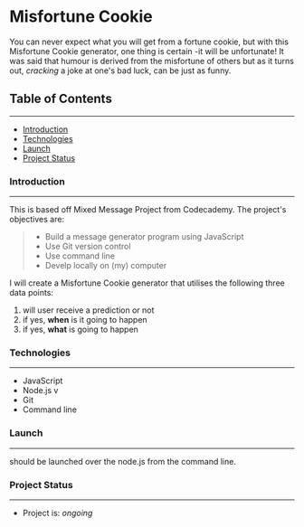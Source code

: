 # Misfortune Cookie

You can never expect what you will get from a fortune cookie, but with this Misfortune Cookie generator, one thing is certain -it will be unfortunate!
It was said that humour is derived from the misfortune of others but as it turns out, *cracking* a joke at one's bad luck, can be just as funny.


## Table of Contents

-----

* [Introduction](https://github.com/maddc0de/mixed-messages#Introduction)
* [Technologies](https://github.com/maddc0de/mixed-messages#Technologies)
* [Launch](https://github.com/maddc0de/mixed-messages#Launch)
* [Project Status](https://github.com/maddc0de/mixed-messages#Project-Status)


### Introduction

-----

This is based off Mixed Message Project from Codecademy. The project's objectives are:

> - Build a message generator program using JavaScript
> - Use Git version control
> - Use command line
> - Develp locally on (my) computer

I will create a Misfortune Cookie generator that utilises the following three data points:

1. will user receive a prediction or not
2. if yes, **when** is it going to happen
3. if yes, **what** is going to happen 


### Technologies

-----

- JavaScript
- Node.js v
- Git
- Command line


### Launch

-----

should be launched over the node.js from the command line.


### Project Status

-----

* Project is: _ongoing_






